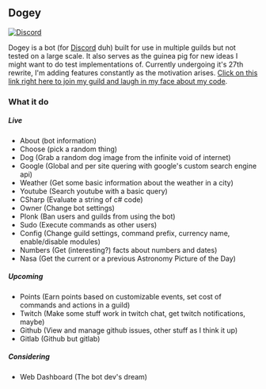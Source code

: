 ## Dogey  
[![Discord](https://discordapp.com/api/guilds/158057120493862912/widget.png)](https://discord.gg/B4BwQ8r)  

Dogey is a bot (for [Discord](https://discordapp.com) duh) built for use in multiple guilds but not tested on a large scale. It also serves as the guinea pig for new ideas I might want to do test implementations of. Currently undergoing it's 27th rewrite, I'm adding features constantly as the motivation arises. [Click on this link right here to join my guild and laugh in my face about my code](https://discord.gg/B4BwQ8r).

### What it do
##### Live
- About (bot information)
- Choose (pick a random thing)
- Dog (Grab a random dog image from the infinite void of internet)
- Google (Global and per site quering with google's custom search engine api)
- Weather (Get some basic information about the weather in a city)
- Youtube (Search youtube with a basic query)
- CSharp (Evaluate a string of c# code)
- Owner (Change bot settings)
- Plonk (Ban users and guilds from using the bot)
- Sudo (Execute commands as other users)
- Config (Change guild settings, command prefix, currency name, enable/disable modules)
- Numbers (Get (interesting?) facts about numbers and dates)
- Nasa (Get the current or a previous Astronomy Picture of the Day)

##### Upcoming
- Points (Earn points based on customizable events, set cost of commands and actions in a guild)
- Twitch (Make some stuff work in twitch chat, get twitch notifications, maybe)
- Github (View and manage github issues, other stuff as I think it up)
- Gitlab (Github but gitlab)

##### Considering
- Web Dashboard (The bot dev's dream)
